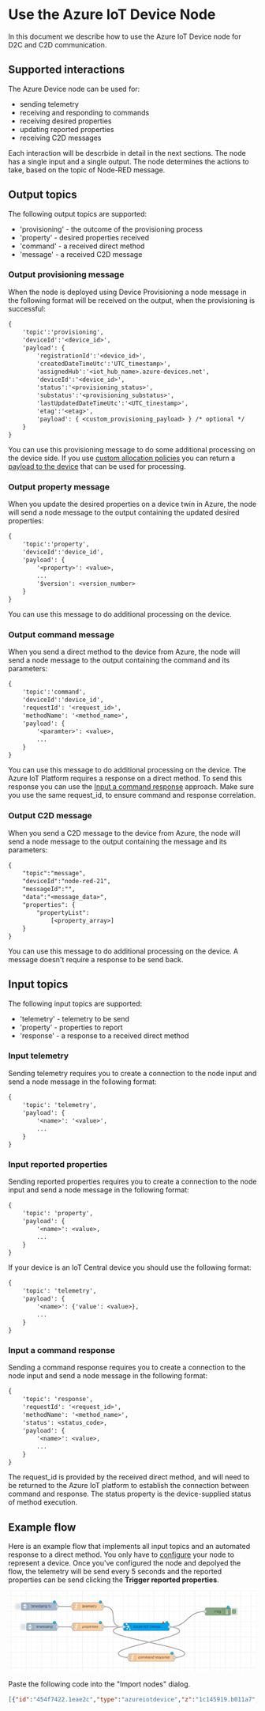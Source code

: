 # Use the Azure IoT Device Node
In this document we describe how to use the Azure IoT Device node for D2C and C2D communication.

## Supported interactions
The Azure Device node can be used for:
- sending telemetry
- receiving and responding to commands
- receiving desired properties
- updating reported properties
- receiving C2D messages

Each interaction will be descrbide in detail in the next sections. The node has a single input and a single output. The node determines the actions to take, based on the topic of Node-RED message.

## Output topics
The following output topics are supported:
- 'provisioning' - the outcome of the provisioning process
- 'property' - desired properties received
- 'command' - a received direct method
- 'message' - a received C2D message

### Output provisioning message
When the node is deployed using Device Provisioning a node message in the following format will be received on the output, when the provisioning is successful:

```
{
    'topic':'provisioning',
    'deviceId':'<device_id>',
    'payload': {
        'registrationId':'<device_id>',
        'createdDateTimeUtc':'UTC_timestamp>',
        'assignedHub':'<iot_hub_name>.azure-devices.net',
        'deviceId':'<device_id>',
        'status':'<provisioning_status>',
        'substatus':'<provisioning_substatus>',
        'lastUpdatedDateTimeUtc':'<UTC_tinestamp>',
        'etag':'<etag>',
        'payload': { <custom_provisioning_payload> } /* optional */
    }
}
```

You can use this provisioning message to do some additional processing on the device side. If you use [custom allocation policies](https://docs.microsoft.com/en-us/azure/iot-dps/how-to-use-custom-allocation-policies) you can return a [payload to the device](https://docs.microsoft.com/en-us/azure/iot-dps/how-to-send-additional-data) that can be used for processing.

### Output property message
When you update the desired properties on a device twin in Azure, the node will send a node message to the output containing the updated desired properties:

```
{
    'topic':'property',
    'deviceId':'device_id',
    'payload': {
        '<property>': <value>,
        ...
        '$version': <version_number>
    }
}
```

You can use this message to do additional processing on the device.

### Output command message
When you send a direct method to the device from Azure, the node will send a node message to the output containing the command and its parameters:

```
{
    'topic':'command',
    'deviceId':'device_id',
    'requestId': '<request_id>',
    'methodName': '<method_name>',
    'payload': {
        '<paramter>': <value>,
        ...
    }
}
```

You can use this message to do additional processing on the device. The Azure IoT Platform requires a response on a direct method. To send this response you can use the [Input a command response](./USE.md#input-a-command-response) approach. Make sure you use the same request_id, to ensure command and response correlation.

### Output C2D message
When you send a C2D message to the device from Azure, the node will send a node message to the output containing the message and its parameters:

```
{
    "topic":"message",
    "deviceId":"node-red-21",
    "messageId":"",
    "data":"<message_data>",
    "properties": {
        "propertyList":
            [<property_array>]
    }
}
```

You can use this message to do additional processing on the device. A message doesn't require a response to be send back.

## Input topics
The following input topics are supported:
- 'telemetry' - telemetry to be send
- 'property' - properties to report
- 'response' - a response to a received direct method


### Input telemetry
Sending telemetry requires you to create a connection to the node input and send a node message in the following format:

```
{
    'topic': 'telemetry',
    'payload': { 
        '<name>': '<value>',
        ...
    }
}
```

### Input reported properties
Sending reported properties requires you to create a connection to the node input and send a node message in the following format:

```
{
    'topic': 'property',
    'payload': { 
        '<name>': <value>,
        ...
    }
}
```

If your device is an IoT Central device you should use the following format:
```
{
    'topic': 'telemetry',
    'payload': { 
        '<name>': {'value': <value>},
        ...
    }
}
```

### Input a command response
Sending a command response requires you to create a connection to the node input and send a node message in the following format:

```
{
    'topic': 'response',
    'requestId': '<request_id>',
    'methodName': '<method_name>',
    'status': <status_code>,
    'payload': { 
        '<name>': <value>,
        ...
    }
}
```

The request_id is provided by the received direct method, and will need to be returned to the Azure IoT platform to establish the connection between command and response.
The status property is the device-supplied status of method execution. 

## Example flow
Here is an example flow that implements all input topics and an automated response to a direct method. You only have to [configure](./CONFIGURE.md) your node to represent a device. Once you've configured the node and depolyed the flow, the telemetry will be send every 5 seconds and the reported properties can be send clicking the **Trigger reported properties**.

![Azure IoT Device node example](images/example-flow.png)

Paste the following code into the "Import nodes" dialog.
```json
[{"id":"454f7422.1eae2c","type":"azureiotdevice","z":"1c145919.b011a7","deviceid":"","connectiontype":"dps","authenticationmethod":"sas","iothub":"","isIotcentral":false,"scopeid":"","enrollmenttype":"group","saskey":"","certname":"","keyname":"","protocol":"mqtt","methods":[{"name":"turnOnLed"},{"name":"blink"},{"name":"turnOffLed"},{"name":"echo"},{"name":"countdown"}],"information":[{"name":"manufacturer","value":"Contoso Inc."}],"gatewayHostname":"","caname":"","x":670,"y":260,"wires":[["c91f52ec.5c28c","c215305f.aeabe"]]},{"id":"c91f52ec.5c28c","type":"debug","z":"1c145919.b011a7","name":"Debug output","active":true,"tosidebar":true,"console":false,"tostatus":false,"complete":"true","targetType":"full","x":920,"y":220,"wires":[]},{"id":"418e259c.7afc6c","type":"inject","z":"1c145919.b011a7","name":"Trigger telemetry","topic":"","payload":"","payloadType":"date","repeat":"5","crontab":"","once":true,"onceDelay":0.1,"x":210,"y":180,"wires":[["975dd04.c06673"]]},{"id":"975dd04.c06673","type":"function","z":"1c145919.b011a7","name":"telemetry","func":"msg = {\n    'topic': 'telemetry',\n    'payload': {'humidity': Math.round(10000*Math.random())/100,\n        'temperature': 20 + (Math.round(2500*Math.random())/100),\n        'pressure': 850 + (Math.round(35000*Math.random())/100)\n    }\n}\nreturn msg;","outputs":1,"noerr":0,"x":440,"y":180,"wires":[["454f7422.1eae2c"]]},{"id":"a3fdf5d6.685468","type":"inject","z":"1c145919.b011a7","name":"Trigger reported properties","topic":"","payload":"","payloadType":"date","repeat":"","crontab":"","once":false,"onceDelay":0.1,"x":190,"y":260,"wires":[["e0e8780f.52d7c8"]]},{"id":"e0e8780f.52d7c8","type":"function","z":"1c145919.b011a7","name":"properties","func":"msg = {\n    'topic': 'property',\n    'payload': { 'fanSpeed': {'value':120},\n        'voltage': {'value':5},\n        'current': {'value':55},\n        'irSwitch': {'value':true}\n    }\n}\nreturn msg;","outputs":1,"noerr":0,"x":440,"y":260,"wires":[["454f7422.1eae2c"]]},{"id":"c215305f.aeabe","type":"function","z":"1c145919.b011a7","name":"command response","func":"if (msg.topic == \"command\") {\n   var response = {\n       \"topic\": \"response\",\n       \"requestId\": msg.payload.requestId,\n       \"methodName\": msg.payload.methodName,\n       \"status\": 200,\n       \"payload\": msg.payload.payload\n   };\n   return response;\n}\n","outputs":1,"noerr":0,"x":690,"y":380,"wires":[["454f7422.1eae2c"]]}]
```